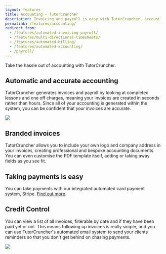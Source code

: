 ```yaml
---
layout: features
title: Accounting - TutorCruncher 
description: Invoicing and payroll is easy with TutorCruncher, accounting is automated and there is an integrated card payment system.
permalink: /features/accounting/
redirect_from: 
  - /features/automated-invoicing-payroll/
  - /features/multi-directional-timesheets/
  - /features/automated-billing/
  - /features/automated-accounting/
  - /payroll/
---
```

Take the hassle out of accounting with TutorCruncher.

## Automatic and accurate accounting

TutorCruncher generates invoices and payroll by looking at completed lessons and one off charges, meaning your invoices are created in seconds rather than hours. Since all of your accounting is generated within the system, you can be confident that your invoices are accurate.

<a href="{{ site.static}}/img/features/generate-page.png" data-lightbox="lightbox" class="thumbnail">
  <img src="{{ site.static}}/img/features/generate-page.png" alt-text="TutorCruncher's generate accounting page"/>
</a>

## Branded invoices

TutorCruncher allows you to include your own logo and company address in your invoices, creating professional and bespoke accounting documents. You can even customise the PDF template itself, adding or taking away fields as you see fit.

## Taking payments is easy

You can take payments with our integrated automated card payment system, Stripe. [Find out more](/features/card-payments/).

## Credit Control

You can view a list of all invoices, filterable by date and if they have been paid yet or not. This means following up invoices is really simple, and you can use TutorCruncher's automated email system to send your clients reminders so that you don't get behind on chasing payments.

<a href="{{ site.static}}/img/blogs/sent-invoice-list.jpg" data-lightbox="lightbox" class="thumbnail">
  <img src="{{ site.static}}/img/blogs/sent-invoice-list.jpg" alt-text="TutorCruncher's Sent Invoice List.jpg"/>
</a>
